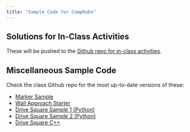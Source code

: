 ```yaml
---
title: "Sample Code for CompRobo"
---
```


## Solutions for In-Class Activities

These will be pushed to the [Github repo for in-class activities](https://github.com/comprobo24/class_activities_and_resources).

## Miscellaneous Sample Code
Check the class Github repo for the most up-to-date versions of these:

* [Marker Sample](marker_sample)
* [Wall Approach Starter](wall_approach_starter)
* [Drive Square Sample 1 (Python)](drive_square_sample_1)
* [Drive Square Sample 2 (Python)](drive_square_sample_3)
* [Drive Square C++](drive_square_sample_2)
